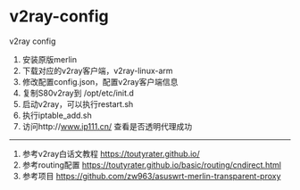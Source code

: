 # v2ray-config
v2ray config

1. 安装原版merlin
2. 下载对应的v2ray客户端，v2ray-linux-arm
3. 修改配置config.json，配置v2ray客户端信息
4. 复制S80v2ray到 /opt/etc/init.d
5. 启动v2ray，可以执行restart.sh
6. 执行iptable_add.sh
7. 访问http://www.ip111.cn/ 查看是否透明代理成功




------
1. 参考v2ray白话文教程 https://toutyrater.github.io/
2. 参考routing配置 https://toutyrater.github.io/basic/routing/cndirect.html
3. 参考项目 https://github.com/zw963/asuswrt-merlin-transparent-proxy

